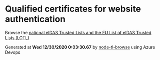 # Qualified certificates for website authentication 
 Browse the [national eIDAS Trusted Lists and the EU List of eIDAS Trusted Lists (LOTL)](https://webgate.ec.europa.eu/tl-browser/#/) 
 
 
Generated at **Wed 12/30/2020  0:03:30.67** by [node-tl-browse](https://github.com/ymedlop/node-tl-browser) using Azure Devops 
